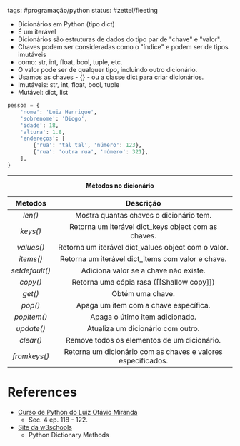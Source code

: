 tags: #programação/python
status: #zettel/fleeting

- Dicionários em Python (tipo dict)
- É um iterável
- Dicionários são estruturas de dados do tipo par de "chave" e "valor".
- Chaves podem ser consideradas como o "índice" e podem ser de tipos imutáveis
- como: str, int, float, bool, tuple, etc.
- O valor pode ser de qualquer tipo, incluindo outro dicionário.
- Usamos as chaves - {} - ou a classe dict para criar dicionários.
- Imutáveis: str, int, float, bool, tuple
- Mutável: dict, list

```python
pessoa = {
	'nome': 'Luiz Henrique',
	'sobrenome': 'Diogo',
	'idade': 18,
	'altura': 1.8,
	'endereços': [
		{'rua': 'tal tal', 'número': 123},
		{'rua': 'outra rua', 'número': 321},
	],
}
```
---
<center><b>Métodos no dicionário</b></center>

| Metodos | Descrição |
|:--:|:--:|
| *len()* | Mostra quantas chaves o dicionário tem. |
| *keys()* | Retorna um iterável dict_keys object com as chaves. |
| *values()* | Retorna um iterável dict_values object com o valor. |
| *items()* | Retorna um iterável dict_items com valor e chave.|
| *setdefault()* | Adiciona valor se a chave não existe. |
| *copy()* | Retorna uma cópia rasa ([[Shallow copy]]) |
| *get()* | Obtém uma chave. |
| *pop()* | Apaga um item com a chave específica. |
| *popitem()* | Apaga o útimo item adicionado. |
| *update()* | Atualiza um dicionário com outro. |
| *clear()* | Remove todos os elementos de um dicionário. |
| *fromkeys()* | Retorna um dicionário com as chaves e valores especificados. |

# References
- [Curso de Python do Luiz Otávio Miranda](https://www.udemy.com/user/luiz-otavio-miranda)
	- Sec. 4 ep. 118 - 122.
- [Site da w3schools](https://www.w3schools.com/python/python_ref_dictionary.asp)
	- Python Dictionary Methods